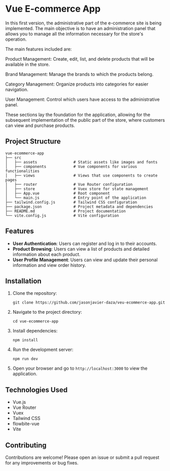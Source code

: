 

# Vue E-commerce App

In this first version, the administrative part of the e-commerce site is being implemented. The main objective is to have an administration panel that allows you to manage all the information necessary for the store's operation.

The main features included are:

Product Management:
Create, edit, list, and delete products that will be available in the store.

Brand Management:
Manage the brands to which the products belong.

Category Management:
Organize products into categories for easier navigation.

User Management:
Control which users have access to the administrative panel.

These sections lay the foundation for the application, allowing for the subsequent implementation of the public part of the store, where customers can view and purchase products.

## Project Structure

```
vue-ecommerce-app
├── src
│   ├── assets                # Static assets like images and fonts
│   ├── components            # Vue components for various functionalities
│   ├── views                 # Views that use components to create pages
│   ├── router                # Vue Router configuration
│   ├── store                 # Vuex store for state management
│   ├── App.vue               # Root component
│   └── main.js               # Entry point of the application
├── tailwind.config.js        # Tailwind CSS configuration
├── package.json              # Project metadata and dependencies
├── README.md                 # Project documentation
└── vite.config.js            # Vite configuration
```

## Features

- **User Authentication**: Users can register and log in to their accounts.
- **Product Browsing**: Users can view a list of products and detailed information about each product.
- **User Profile Management**: Users can view and update their personal information and view order history.

## Installation

1. Clone the repository:
   ```
   git clone https://github.com/jasonjavier-daza/veu-ecommerce-app.git
   ```

2. Navigate to the project directory:
   ```
   cd vue-ecommerce-app
   ```

3. Install dependencies:
   ```
   npm install
   ```

4. Run the development server:
   ```
   npm run dev
   ```

5. Open your browser and go to `http://localhost:3000` to view the application.

## Technologies Used

- Vue.js
- Vue Router
- Vuex
- Tailwind CSS
- flowbite-vue
- Vite

## Contributing

Contributions are welcome! Please open an issue or submit a pull request for any improvements or bug fixes.